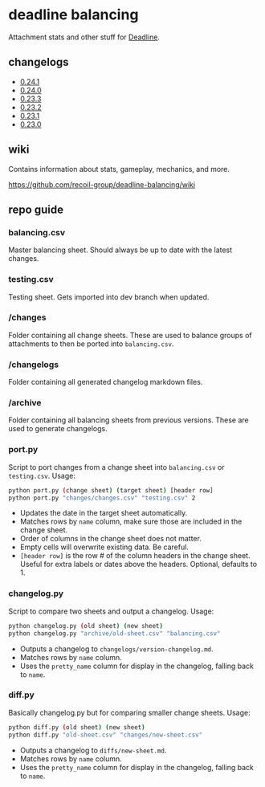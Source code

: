 # deadline balancing

Attachment stats and other stuff for [Deadline](https://www.roblox.com/games/3837841034).

## changelogs

- [0.24.1](changelogs/0-24-1.md)
- [0.24.0](changelogs/0-24-0.md)
- [0.23.3](changelogs/0-23-3.md)
- [0.23.2](changelogs/0-23-2.md)
- [0.23.1](changelogs/0-23-1.md)
- [0.23.0](changelogs/0-23-0.md)

## wiki

Contains information about stats, gameplay, mechanics, and more.

<https://github.com/recoil-group/deadline-balancing/wiki>

## repo guide

### balancing.csv

Master balancing sheet. Should always be up to date with the latest changes.

### testing.csv

Testing sheet. Gets imported into dev branch when updated.

### /changes

Folder containing all change sheets. These are used to balance groups of attachments to then be ported into `balancing.csv`.

### /changelogs

Folder containing all generated changelog markdown files.

### /archive

Folder containing all balancing sheets from previous versions. These are used to generate changelogs.

### port.py

Script to port changes from a change sheet into `balancing.csv` or `testing.csv`. Usage:

```bash
python port.py (change sheet) (target sheet) [header row]  
python port.py "changes/changes.csv" "testing.csv" 2
```

- Updates the date in the target sheet automatically.
- Matches rows by `name` column, make sure those are included in the change sheet.
- Order of columns in the change sheet does not matter.
- Empty cells will overwrite existing data. Be careful.
- `[header row]` is the row # of the column headers in the change sheet. Useful for extra labels or dates above the headers. Optional, defaults to 1.

### changelog.py

Script to compare two sheets and output a changelog. Usage:

```bash
python changelog.py (old sheet) (new sheet)
python changelog.py "archive/old-sheet.csv" "balancing.csv"
```

- Outputs a changelog to `changelogs/version-changelog.md`.
- Matches rows by `name` column.
- Uses the `pretty_name` column for display in the changelog, falling back to `name`.

### diff.py

Basically changelog.py but for comparing smaller change sheets. Usage:

```bash
python diff.py (old sheet) (new sheet)
python diff.py "old-sheet.csv" "changes/new-sheet.csv"
```

- Outputs a changelog to `diffs/new-sheet.md`.
- Matches rows by `name` column.
- Uses the `pretty_name` column for display in the changelog, falling back to `name`.
